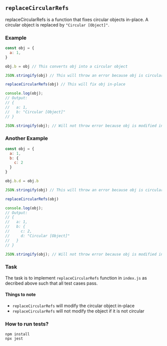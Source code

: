 ## `replaceCircularRefs`

replaceCircularRefs is a function that fixes circular objects in-place. A circular object is replaced by `"Circular [Object]"`.

### Example

```js
const obj = {
  a: 1,
}

obj.b = obj // This converts obj into a circular object

JSON.stringify(obj) // This will throw an error because obj is circular

replaceCircularRefs(obj) // This will fix obj in-place

console.log(obj);
// Output:
// {
//   a: 1,
//   b: "Circular [Object]"
// }

JSON.stringify(obj); // Will not throw error because obj is modified in place
```

### Another Example

```js
const obj = {
  a: 1,
  b: {
    c: 2
  }
}

obj.b.d = obj.b

JSON.stringify(obj) // This will throw an error because obj is circular

replaceCircularRefs(obj)

console.log(obj);
// Output:
// {
//   a: 1,
//   b: {
//     c: 2,
//     d: "Circular [Object]"
//   }
// }

JSON.stringify(obj); // Will not throw error because obj is modified in place
```

### Task

The task is to implement `replaceCircularRefs` function in `index.js` as decribed above such that all test cases pass.

#### Things to note

- `replaceCircularRefs` will modify the circular object in-place
- `replaceCircularRefs` will not modify the object if it is not circular

### How to run tests?

```
npm install
npx jest
```
